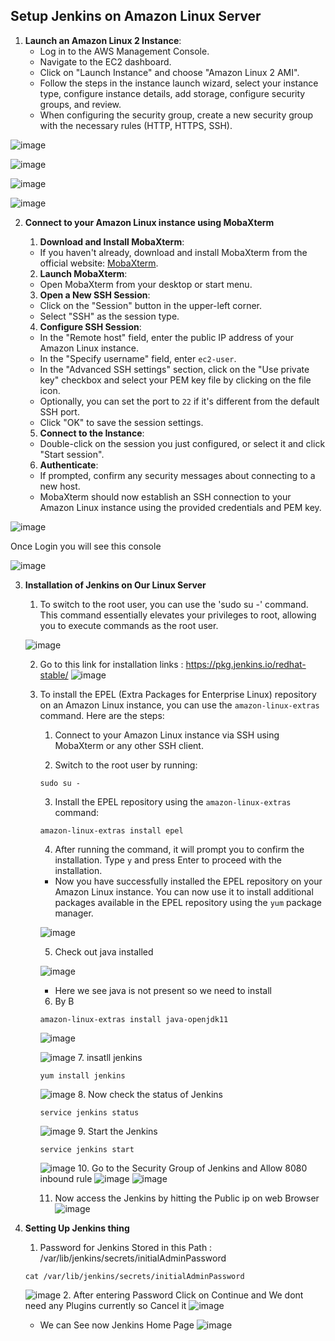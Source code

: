 
## Setup Jenkins on Amazon Linux Server

1. **Launch an Amazon Linux 2 Instance**:
   - Log in to the AWS Management Console.
   - Navigate to the EC2 dashboard.
   - Click on "Launch Instance" and choose "Amazon Linux 2 AMI".
   - Follow the steps in the instance launch wizard, select your instance type, configure instance details, add storage, configure security groups, and review.
   - When configuring the security group, create a new security group with the necessary rules (HTTP, HTTPS, SSH).

![image](https://github.com/pranav278/Simple_Devops_Project/assets/84725860/0ef2d7b9-7b04-438c-a454-1ced049ad711)

![image](https://github.com/pranav278/Simple_Devops_Project/assets/84725860/8a4cfc23-b1d9-4e87-9f68-2aa82d4b8c60)

![image](https://github.com/pranav278/Simple_Devops_Project/assets/84725860/bc25a35a-0554-4ae7-bdde-c189cb86a913)

![image](https://github.com/pranav278/Simple_Devops_Project/assets/84725860/b0964de4-769d-4123-ad28-8d52c0300407)


2. **Connect to your Amazon Linux instance using MobaXterm**

   1. **Download and Install MobaXterm**:
   - If you haven't already, download and install MobaXterm from the official website: [MobaXterm](https://mobaxterm.mobatek.net/download.html).

   2. **Launch MobaXterm**:
   - Open MobaXterm from your desktop or start menu.

   3. **Open a New SSH Session**:
   - Click on the "Session" button in the upper-left corner.
   - Select "SSH" as the session type.

   4. **Configure SSH Session**:
   - In the "Remote host" field, enter the public IP address of your Amazon Linux instance.
   - In the "Specify username" field, enter `ec2-user`.
   - In the "Advanced SSH settings" section, click on the "Use private key" checkbox and select your PEM key file by clicking on the file icon.
   - Optionally, you can set the port to `22` if it's different from the default SSH port.
   - Click "OK" to save the session settings.

   5. **Connect to the Instance**:
   - Double-click on the session you just configured, or select it and click "Start session".

   6. **Authenticate**:
   - If prompted, confirm any security messages about connecting to a new host.
   - MobaXterm should now establish an SSH connection to your Amazon Linux instance using the provided credentials and PEM key.

![image](https://github.com/pranav278/Simple_Devops_Project/assets/84725860/4ea0ee84-ddb0-4a83-914c-494e1e76559a)

Once Login you will see this console

![image](https://github.com/pranav278/Simple_Devops_Project/assets/84725860/936e1c03-8f4f-45da-9093-976ff9078f3b)

3. **Installation of Jenkins on Our Linux Server**
   1. To switch to the root user, you can use the 'sudo su -' command. This command essentially elevates your privileges to root, allowing you to execute commands as the root user.

   ![image](https://github.com/pranav278/Simple_Devops_Project/assets/84725860/4bf635e9-3aa1-45c1-828e-49ae1f0ebb43)

   2. Go to this link for installation links : https://pkg.jenkins.io/redhat-stable/
   ![image](https://github.com/pranav278/Simple_Devops_Project/assets/84725860/d31b1310-b500-423d-9055-9d601ade9e25)

   3. To install the EPEL (Extra Packages for Enterprise Linux) repository on an Amazon Linux instance, you can use the `amazon-linux-extras` command. Here are the steps:

       1. Connect to your Amazon Linux instance via SSH using MobaXterm or any other SSH client.

       2. Switch to the root user by running:
       ```
       sudo su -
       ```

       3. Install the EPEL repository using the `amazon-linux-extras` command:
       ```
       amazon-linux-extras install epel
       ```

       4. After running the command, it will prompt you to confirm the installation. Type `y` and press Enter to proceed with the installation.


       - Now you have successfully installed the EPEL repository on your Amazon Linux instance. You can now use it to install additional packages available in the EPEL repository using the `yum` package manager.

       ![image](https://github.com/pranav278/Simple_Devops_Project/assets/84725860/e8f350cb-3a0c-448b-8b9d-4a5e63c5f7bc)
 
       5. Check out java installed 

       ![image](https://github.com/pranav278/Simple_Devops_Project/assets/84725860/bae4a747-ec48-4ac2-9902-ae5fa0128320)
       - Here we see java is not present so we need to install
     
       6. By B
       ```
       amazon-linux-extras install java-openjdk11
       ```
       ![image](https://github.com/pranav278/Simple_Devops_Project/assets/84725860/6feccc3a-0226-4d7e-931a-588a9c1b137f)

       ![image](https://github.com/pranav278/Simple_Devops_Project/assets/84725860/4c583822-fece-4162-841f-4397213bf8f6)
      7. insatll jenkins
      ```
      yum install jenkins
      ```
      ![image](https://github.com/pranav278/Simple_Devops_Project/assets/84725860/f1016f9a-69b2-460c-a799-acc4c5a39692)
      8. Now check the status of Jenkins
      ```
      service jenkins status
      ```
      ![image](https://github.com/pranav278/Simple_Devops_Project/assets/84725860/fc2535b7-c01d-4e65-9d38-4ab5ab48da49)
      9. Start the Jenkins
      ```
      service jenkins start
      ```
      ![image](https://github.com/pranav278/Simple_Devops_Project/assets/84725860/73a7c66b-bdcd-4ffb-a1cb-35edbead01f4)
      10. Go to the Security Group of Jenkins and Allow 8080 inbound rule
      ![image](https://github.com/pranav278/Simple_Devops_Project/assets/84725860/67ad246e-1f2a-442e-8fa4-0169a9833e91)
      ![image](https://github.com/pranav278/Simple_Devops_Project/assets/84725860/9ce70d5e-5c36-4287-b861-d5c1f0587987)

      11. Now access the Jenkins by hitting the Public ip on web Browser
      ![image](https://github.com/pranav278/Simple_Devops_Project/assets/84725860/45fd74cd-8829-4582-8a81-57a5461de8a6)

4. **Setting Up Jenkins thing**


      1. Password for Jenkins Stored in this Path : /var/lib/jenkins/secrets/initialAdminPassword
      ```
      cat /var/lib/jenkins/secrets/initialAdminPassword
      ```
      ![image](https://github.com/pranav278/Simple_Devops_Project/assets/84725860/74b16420-2a88-4657-8b31-2f7ab60454c7)
      2. After entering Password Click on Continue and We dont need any Plugins currently so Cancel it 
      ![image](https://github.com/pranav278/Simple_Devops_Project/assets/84725860/b4d8cdbd-c875-46ff-99b3-0e81c7d9baa4)

      - We can  See now Jenkins Home Page
      ![image](https://github.com/pranav278/Simple_Devops_Project/assets/84725860/83703df6-4d65-4a66-b612-8370cd9d5b14)























